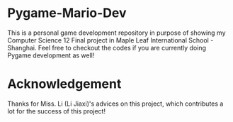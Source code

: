 # Pygame-Mario-Dev
This is a personal game development repository in purpose of showing my Computer Science 12 Final project in Maple Leaf International School - Shanghai. Feel free to checkout the codes if you are currently doing Pygame development as well!

# Acknowledgement
Thanks for Miss. Li (Li Jiaxi)'s advices on this project, which contributes a lot for the success of this project!
